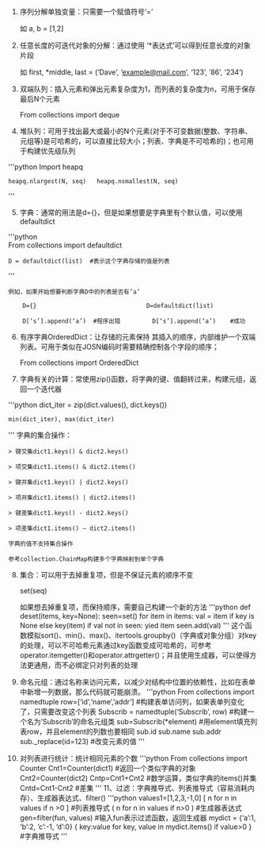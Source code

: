 1. 序列分解单独变量：只需要一个赋值符号‘=’

	如 a, b = [1,2]

2. 任意长度的可迭代对象的分解：通过使用 ‘*表达式’可以得到任意长度的对象片段

	如 first, *middle, last = (‘Dave’,  ‘example@mail.com’,  ‘123’,  ’86’,  ‘234’)

3. 双端队列：插入元素和弹出元素复杂度为1，而列表的复杂度为n，可用于保存最后N个元素

	From collections import deque

4. 堆队列：可用于找出最大或最小的N个元素(对于不可变数据(整数、字符串、元组等)是可哈希的，可以直接比较大小；列表、字典是不可哈希的)；也可用于构建优先级队列

'''python
	Import heapq

	heapq.nlargest(N, seq)   heapq.nsmallest(N, seq)
'''

5. 字典：通常的用法是d={}，但是如果想要是字典里有个默认值，可以使用defaultdict

'''python	
	From collections import defaultdict

	D = defaultdict(list)  #表示这个字典存储的值是列表
'''

	例如，如果开始想要判断字典D中的列表是否有’a’

		D={}                               D=defaultdict(list)

	    D[‘s’].append(‘a’)  #程序出错         D[‘s’].append(‘a’)    #成功

6. 有序字典OrderedDict：让存储的元素保持 其插入的顺序，内部维护一个双端列表。可用于类似在JOSN编码时需要精确控制各个字段的顺序；

	From collections import OrderedDict

7. 字典有关的计算：常使用zip()函数，将字典的键、值翻转过来，构建元组，返回一个迭代器

'''python
	dict_iter = zip(dict.values(), dict.keys())

	min(dict_iter), max(dict_iter)
'''
	字典的集合操作：

	> 键交集dict1.keys() & dict2.keys()

	> 项交集dict1.items() & dict2.items()

	> 键并集dict1.keys() | dict2.keys()

	> 项并集dict1.items() | dict2.items()

	> 键差集dict1.keys() - dict2.keys()

	> 项差集dict1.items() – dict2.items()

	字典的值不支持集合操作

	参考collection.ChainMap构建多个字典映射到单个字典

8. 集合：可以用于去掉重复项，但是不保证元素的顺序不变

	set(seq)

	如果想去掉重复项，而保持顺序，需要自己构建一个新的方法
'''python
	def deset(items, key=None):
		seen=set()
		for item in items:
			val = item if key is None else key(item)
			if val not in seen:
				yied item
				seen.add(val)
'''
	这个函数模拟sort()、min()、max()、itertools.groupby()（字典或对象分组）对key的处理，可以不可哈希元素通过key函数变成可哈希的，可参考operator.itemgetter()和operator.attrgetter()；并且使用生成器，可以使得方法更通用，而不必绑定只对列表的处理

9. 命名元组：通过名称来访问元素，以减少对结构中位置的依赖性，比如在表单中新增一列数据，那么代码就可能崩溃。
'''python
	From collections import namedtuple
	row=[‘id’,‘name’,’addr’]  #构建表单访问列，如果表单列变化了，只需要改变这个列表
	Subscrib = namedtuple(‘Subscrib’, row) #构建一个名为’Subscrib’的命名元组类
	sub=Subscrib(*element) #用element填充列表row，并且element的列数也要相同
	sub.id
	sub.name
	sub.addr
	sub._replace(id=123)  #改变元素的值
'''
10. 对列表进行统计：统计相同元素的个数
'''python
	From collections import Counter
	Cnt1=Counter(dict1)  #返回一个类似字典的对象
	Cnt2=Counter(dict2)
	Cntp=Cnt1+Cnt2  #数学运算，类似字典的items()并集
	Cntd=Cnt1-Cnt2  #差集
'''
11、过滤：字典推导式、列表推导式（容易消耗内存）、生成器表达式、filter()
'''python
	values1=[1,2,3,-1,0]
	[ n for n in values if n >0 ]  #列表推导式
	( n for n in values if n>0 )  #生成器表达式
	gen=filter(fun, values)  #输入fun表示过滤函数，返回生成器
	mydict = {‘a’:1, ‘b’:2, ’c’:-1, ‘d’:0}
	{ key:value for key, value in mydict.items() if value>0 } #字典推导式
'''













